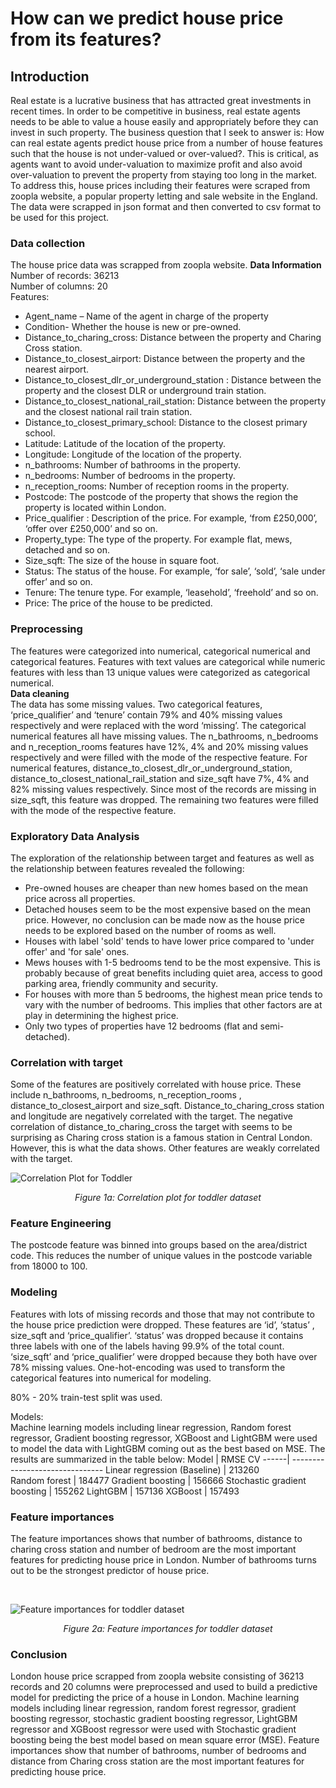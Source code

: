# How can we predict house price from its features?  
## Introduction  
Real estate is a lucrative business that has attracted great investments in recent times. In order to be competitive in business, real estate agents needs to be able to value a house easily and appropriately before they can invest in such property. The business question that I seek to answer is: How can real estate agents predict house price from a number of house features such that the house is not under-valued or over-valued?. This is critical, as agents want to avoid under-valuation to maximize profit and also avoid over-valuation to prevent the property from staying too long in the market.
 To address this, house prices including their features were scraped from zoopla website, a popular property letting and sale website in the England. The data were scrapped in json format and then converted to csv format to be used for this project.
### Data collection  
The house price data was scrapped from zoopla website.
**Data Information**  
Number of records: 36213  
Number of columns: 20  
Features:  
* Agent_name – Name of the agent in charge of the property  
* Condition-  Whether the house is new or pre-owned.  
* Distance_to_charing_cross: Distance between the property and Charing Cross station.    
* Distance_to_closest_airport: Distance between the property and the nearest airport.    
* Distance_to_closest_dlr_or_underground_station  : Distance between the property and the closest DLR or underground train station.  
* Distance_to_closest_national_rail_station:    Distance between the property and the closest national rail train station.         
* Distance_to_closest_primary_school: Distance to the closest primary school.   
* Latitude: Latitude of the location of the property.  
* Longitude: Longitude of the location of the property.   
* n_bathrooms:  Number of bathrooms in the property.  
* n_bedrooms: Number of bedrooms in the property.  
* n_reception_rooms: Number of  reception rooms in the property.  
* Postcode: The postcode of the property that shows the region the property is located within London.  
* Price_qualifier : Description of the price. For example, ‘from £250,000’, ‘offer over  £250,000’ and so on.  
* Property_type: The type of the property. For example flat, mews, detached and so on.  
* Size_sqft:  The size of the house in square foot.  
* Status: The status of the house. For example, ‘for sale’, ‘sold’, ‘sale under offer’ and so on.  
 * Tenure: The tenure type. For example, ‘leasehold’, ‘freehold’ and so on.   
 * Price: The price of the house to be predicted. 
### Preprocessing  
The features were categorized into numerical, categorical numerical and categorical features. Features with text values are categorical while numeric features with less than 13 unique values were categorized as categorical numerical.   
**Data cleaning**  
The data has some missing values. Two categorical features, ‘price_qualifier’ and ‘tenure’ contain 79% and 40% missing values respectively and were replaced with the word ‘missing’. 
The categorical numerical features all have missing values. The n_bathrooms, n_bedrooms and n_reception_rooms features have 12%, 4% and 20% missing values respectively and were filled with the mode of the respective feature. 
For numerical features,  distance_to_closest_dlr_or_underground_station,  distance_to_closest_national_rail_station and size_sqft have 7%, 4% and 82% missing values respectively.  Since most of the records are missing in size_sqft, this feature was dropped. The remaining two features were filled with the mode of the respective feature.
### Exploratory Data Analysis
The exploration of the relationship between target and features as well as the relationship between features revealed the following:  
* Pre-owned houses are cheaper than new homes based on the mean price across all properties.  
* Detached houses seem to be the most expensive based on the mean price. However, no conclusion can be made now as the house price needs to be explored based on the number of rooms as well.  
* Houses with label 'sold' tends to have lower price compared to 'under offer' and 'for sale' ones.  
* Mews houses with 1-5 bedrooms tend to be the most expensive. This is probably because of great benefits including quiet area, access to good parking area, friendly community and security.  
* For houses with more than 5 bedrooms, the highest mean price tends to vary with the number of bedrooms. This implies that other factors are at play in determining the highest price.  
* Only two types of properties have 12 bedrooms (flat and semi-detached).  
### Correlation with target
Some of the features are positively correlated with house price. These include n_bathrooms, n_bedrooms, n_reception_rooms , distance_to_closest_airport and size_sqft. Distance_to_charing_cross station and longitude are negatively correlated with the target. The negative correlation of distance_to_charing_cross the target with seems to be surprising as Charing cross station is a famous station in Central London. However, this is what the data shows. Other features are weakly correlated with the target. 

![Correlation Plot for Toddler](./photos/corrplot_toddler.png)  
<p align="center">
  <i> Figure 1a: Correlation plot for toddler dataset </i>
</p>   

### Feature Engineering  
The postcode feature was binned into groups based on the area/district code. This reduces the number of unique values in the postcode variable from 18000 to 100.
### Modeling
Features with lots of missing records and those that may not contribute to the house price prediction were dropped. These features are ‘id’, ‘status’ , size_sqft and ‘price_qualifier’. ‘status’ was dropped because it contains three labels with one of the labels having 99.9% of the total count. ‘size_sqft’ and ‘price_qualifier’ were dropped because they both have over 78% missing values.
One-hot-encoding was used to transform the categorical features into numerical for modeling.  

80% - 20% train-test split was used.  

Models:  
Machine learning models including linear regression, Random forest regressor, Gradient boosting regressor, XGBoost and LightGBM were used to model the data with LightGBM coming out as the best based on MSE. The results are summarized in the table below:
Model | RMSE CV
------| -------------------------------
Linear regression (Baseline) |    213260  
Random forest |  184477
Gradient boosting | 156666
Stochastic gradient boosting | 155262
LightGBM | 157136
XGBoost | 157493
### Feature importances  
The feature importances shows that number of bathrooms, distance to charing cross station and number of bedroom are the most important features for predicting house price in London. Number of bathrooms turns out to be the strongest predictor of house price.

<br/>  

![Feature importances for toddler dataset](./photos/Children.png)  
<p align="center">
  <i> Figure 2a: Feature importances for toddler dataset </i>
</p>  

### Conclusion
London house price scrapped from zoopla website consisting of 36213 records and 20 columns were preprocessed and used to build a predictive model for predicting the price of a house in London. Machine learning models including linear regression, random forest regressor, gradient boosting regressor, stochastic gradient boosting regressor, LightGBM regressor and XGBoost regressor were used with Stochastic gradient boosting being the best model based on mean square error (MSE). Feature importances show that number of bathrooms, number of bedrooms and distance from Charing cross station are the most important features for predicting house price.  

